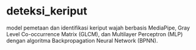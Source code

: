 # deteksi_keriput
model pemetaan dan identifikasi keriput wajah berbasis MediaPipe, Gray Level Co-occurrence Matrix (GLCM), dan Multilayer Perceptron (MLP) dengan algoritma Backpropagation Neural Network (BPNN). 
